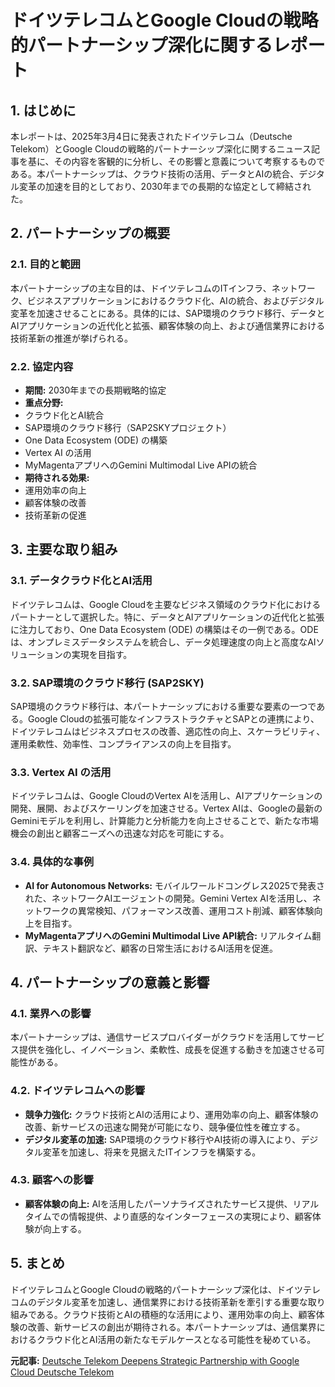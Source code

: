 # ドイツテレコムとGoogle Cloudの戦略的パートナーシップ深化に関するレポート

## 1. はじめに

本レポートは、2025年3月4日に発表されたドイツテレコム（Deutsche Telekom）とGoogle Cloudの戦略的パートナーシップ深化に関するニュース記事を基に、その内容を客観的に分析し、その影響と意義について考察するものである。本パートナーシップは、クラウド技術の活用、データとAIの統合、デジタル変革の加速を目的としており、2030年までの長期的な協定として締結された。

## 2. パートナーシップの概要

### 2.1. 目的と範囲

本パートナーシップの主な目的は、ドイツテレコムのITインフラ、ネットワーク、ビジネスアプリケーションにおけるクラウド化、AIの統合、およびデジタル変革を加速させることにある。具体的には、SAP環境のクラウド移行、データとAIアプリケーションの近代化と拡張、顧客体験の向上、および通信業界における技術革新の推進が挙げられる。

### 2.2. 協定内容

* **期間:** 2030年までの長期戦略的協定
* **重点分野:**
 * クラウド化とAI統合
 * SAP環境のクラウド移行（SAP2SKYプロジェクト）
 * One Data Ecosystem (ODE) の構築
 * Vertex AI の活用
 * MyMagentaアプリへのGemini Multimodal Live APIの統合
* **期待される効果:**
 * 運用効率の向上
 * 顧客体験の改善
 * 技術革新の促進

## 3. 主要な取り組み

### 3.1. データクラウド化とAI活用

ドイツテレコムは、Google Cloudを主要なビジネス領域のクラウド化におけるパートナーとして選択した。特に、データとAIアプリケーションの近代化と拡張に注力しており、One Data Ecosystem (ODE) の構築はその一例である。ODEは、オンプレミスデータシステムを統合し、データ処理速度の向上と高度なAIソリューションの実現を目指す。

### 3.2. SAP環境のクラウド移行 (SAP2SKY)

SAP環境のクラウド移行は、本パートナーシップにおける重要な要素の一つである。Google Cloudの拡張可能なインフラストラクチャとSAPとの連携により、ドイツテレコムはビジネスプロセスの改善、適応性の向上、スケーラビリティ、運用柔軟性、効率性、コンプライアンスの向上を目指す。

### 3.3. Vertex AI の活用

ドイツテレコムは、Google CloudのVertex AIを活用し、AIアプリケーションの開発、展開、およびスケーリングを加速させる。Vertex AIは、Googleの最新のGeminiモデルを利用し、計算能力と分析能力を向上させることで、新たな市場機会の創出と顧客ニーズへの迅速な対応を可能にする。

### 3.4. 具体的な事例

* **AI for Autonomous Networks:** モバイルワールドコングレス2025で発表された、ネットワークAIエージェントの開発。Gemini Vertex AIを活用し、ネットワークの異常検知、パフォーマンス改善、運用コスト削減、顧客体験向上を目指す。
* **MyMagentaアプリへのGemini Multimodal Live API統合:** リアルタイム翻訳、テキスト翻訳など、顧客の日常生活におけるAI活用を促進。

## 4. パートナーシップの意義と影響

### 4.1. 業界への影響

本パートナーシップは、通信サービスプロバイダーがクラウドを活用してサービス提供を強化し、イノベーション、柔軟性、成長を促進する動きを加速させる可能性がある。

### 4.2. ドイツテレコムへの影響

* **競争力強化:** クラウド技術とAIの活用により、運用効率の向上、顧客体験の改善、新サービスの迅速な開発が可能になり、競争優位性を確立する。
* **デジタル変革の加速:** SAP環境のクラウド移行やAI技術の導入により、デジタル変革を加速し、将来を見据えたITインフラを構築する。

### 4.3. 顧客への影響

* **顧客体験の向上:** AIを活用したパーソナライズされたサービス提供、リアルタイムでの情報提供、より直感的なインターフェースの実現により、顧客体験が向上する。

## 5. まとめ

ドイツテレコムとGoogle Cloudの戦略的パートナーシップ深化は、ドイツテレコムのデジタル変革を加速し、通信業界における技術革新を牽引する重要な取り組みである。クラウド技術とAIの積極的な活用により、運用効率の向上、顧客体験の改善、新サービスの創出が期待される。本パートナーシップは、通信業界におけるクラウド化とAI活用の新たなモデルケースとなる可能性を秘めている。



**元記事:** [Deutsche Telekom Deepens Strategic Partnership with Google Cloud Deutsche Telekom](https://www.telekom.com/en/media/media-information/archive/strategic-partnership-with-google-cloud-1090376)